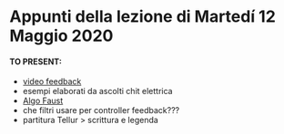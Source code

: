 # Appunti della lezione di Martedí 12 Maggio 2020

#### TO PRESENT:
- [video feedback](https://www.youtube.com/watch?v=TraqAMf5Exo)
- esempi elaborati da ascolti chit elettrica
- [Algo Faust](https://github.com/SMERM/BN-Tedesco/blob/master/COME-02/Lezioni_in_Compresenza/20200512/FEEDBACK_CONTROLLER.dsp)
- che filtri usare per controller feedback???
- partitura Tellur > scrittura e legenda
